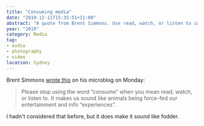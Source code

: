 ```yaml
---
title: "Consuming media"
date: "2019-12-11T15:35:51+11:00"
abstract: "A quote from Brent Simmons. Use read, watch, or listen to instead."
year: "2019"
category: Media
tag:
- audio
- photography
- video
location: Sydney
---
```

Brent Simmons [wrote this](https://micro.inessential.com/2019/12/09/please-stop-using.html) on his microblog on Monday:

> Please stop using the word “consume” when you mean read, watch, or listen to. It makes us sound like animals being force-fed our entertainment and info “experiences”.

I hadn't considered that before, but it does make it sound like fodder.

